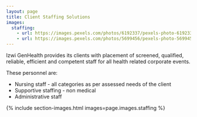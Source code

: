 ```yaml
---
layout: page
title: Client Staffing Solutions
images:
  staffing:
    - url: https://images.pexels.com/photos/6192337/pexels-photo-6192337.jpeg
    - url: https://images.pexels.com/photos/5699456/pexels-photo-5699456.jpeg
---
```


Izwi GenHealth provides its clients with placement of screened, qualified, reliable, efficient and competent staff for all health related corporate events. 

These personnel are:
* Nursing staff - all categories as per assessed needs of the client
* Supportive staffing - non medical
* Administrative staff

{% include section-images.html images=page.images.staffing %}